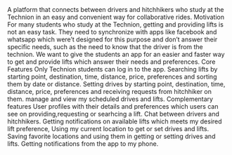<Tech Pool>
A platform that connects between drivers and hitchhikers who study at the Technion in an easy and convenient way for collaborative rides.
Motivation
For many students who study at the Technion, getting and providing lifts is not an easy task. They need to synchronize with apps like facebook and whatsapp which were’t designed for this purpose and don’t answer their specific needs, such as the need to know that the driver is from the technion. We want to give the students an app for an easier and faster way to get and provide lifts which answer their needs and preferences. 
Core Features
Only Technion students can log in to the app.
Searching lifts by starting point, destination, time, distance, price, preferences and sorting them by date or distance.
Setting drives by starting point, destination, time, distance, price, preferences and receiving requests from hitchhiker on them.
manage and view my scheduled drives and lifts.
Complementary features
User profiles with their details and preferences which users can see on providing,requesting or searhcing a lift.
Chat between drivers and hitchhikers.
Getting notifications on available lifts which meets my desired lift preference,
Using my current location to get or set drives and lifts.
Saving favorite locations and using them in getting or setting drives and lifts.
Getting notifications from the app to my phone.

